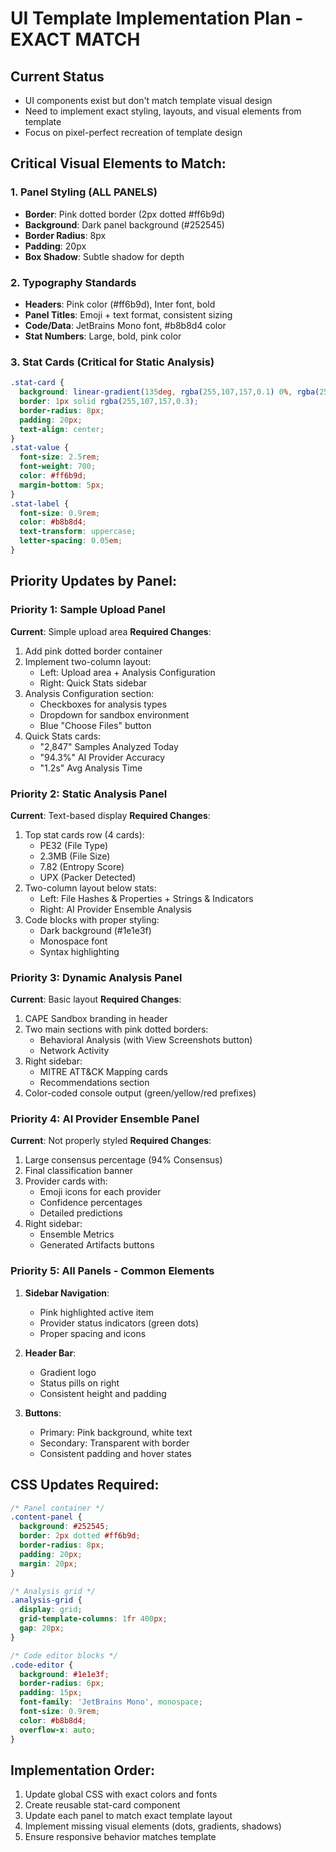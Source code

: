 # UI Template Implementation Plan - EXACT MATCH

## Current Status
- UI components exist but don't match template visual design
- Need to implement exact styling, layouts, and visual elements from template
- Focus on pixel-perfect recreation of template design

## Critical Visual Elements to Match:

### 1. Panel Styling (ALL PANELS)
- **Border**: Pink dotted border (2px dotted #ff6b9d)
- **Background**: Dark panel background (#252545)
- **Border Radius**: 8px
- **Padding**: 20px
- **Box Shadow**: Subtle shadow for depth

### 2. Typography Standards
- **Headers**: Pink color (#ff6b9d), Inter font, bold
- **Panel Titles**: Emoji + text format, consistent sizing
- **Code/Data**: JetBrains Mono font, #b8b8d4 color
- **Stat Numbers**: Large, bold, pink color

### 3. Stat Cards (Critical for Static Analysis)
```css
.stat-card {
  background: linear-gradient(135deg, rgba(255,107,157,0.1) 0%, rgba(255,107,157,0.05) 100%);
  border: 1px solid rgba(255,107,157,0.3);
  border-radius: 8px;
  padding: 20px;
  text-align: center;
}
.stat-value {
  font-size: 2.5rem;
  font-weight: 700;
  color: #ff6b9d;
  margin-bottom: 5px;
}
.stat-label {
  font-size: 0.9rem;
  color: #b8b8d4;
  text-transform: uppercase;
  letter-spacing: 0.05em;
}
```

## Priority Updates by Panel:

### Priority 1: Sample Upload Panel
**Current**: Simple upload area
**Required Changes**:
1. Add pink dotted border container
2. Implement two-column layout:
   - Left: Upload area + Analysis Configuration
   - Right: Quick Stats sidebar
3. Analysis Configuration section:
   - Checkboxes for analysis types
   - Dropdown for sandbox environment
   - Blue "Choose Files" button
4. Quick Stats cards:
   - "2,847" Samples Analyzed Today
   - "94.3%" AI Provider Accuracy
   - "1.2s" Avg Analysis Time

### Priority 2: Static Analysis Panel
**Current**: Text-based display
**Required Changes**:
1. Top stat cards row (4 cards):
   - PE32 (File Type)
   - 2.3MB (File Size)
   - 7.82 (Entropy Score)
   - UPX (Packer Detected)
2. Two-column layout below stats:
   - Left: File Hashes & Properties + Strings & Indicators
   - Right: AI Provider Ensemble Analysis
3. Code blocks with proper styling:
   - Dark background (#1e1e3f)
   - Monospace font
   - Syntax highlighting

### Priority 3: Dynamic Analysis Panel
**Current**: Basic layout
**Required Changes**:
1. CAPE Sandbox branding in header
2. Two main sections with pink dotted borders:
   - Behavioral Analysis (with View Screenshots button)
   - Network Activity
3. Right sidebar:
   - MITRE ATT&CK Mapping cards
   - Recommendations section
4. Color-coded console output (green/yellow/red prefixes)

### Priority 4: AI Provider Ensemble Panel
**Current**: Not properly styled
**Required Changes**:
1. Large consensus percentage (94% Consensus)
2. Final classification banner
3. Provider cards with:
   - Emoji icons for each provider
   - Confidence percentages
   - Detailed predictions
4. Right sidebar:
   - Ensemble Metrics
   - Generated Artifacts buttons

### Priority 5: All Panels - Common Elements
1. **Sidebar Navigation**:
   - Pink highlighted active item
   - Provider status indicators (green dots)
   - Proper spacing and icons

2. **Header Bar**:
   - Gradient logo
   - Status pills on right
   - Consistent height and padding

3. **Buttons**:
   - Primary: Pink background, white text
   - Secondary: Transparent with border
   - Consistent padding and hover states

## CSS Updates Required:
```css
/* Panel container */
.content-panel {
  background: #252545;
  border: 2px dotted #ff6b9d;
  border-radius: 8px;
  padding: 20px;
  margin: 20px;
}

/* Analysis grid */
.analysis-grid {
  display: grid;
  grid-template-columns: 1fr 400px;
  gap: 20px;
}

/* Code editor blocks */
.code-editor {
  background: #1e1e3f;
  border-radius: 6px;
  padding: 15px;
  font-family: 'JetBrains Mono', monospace;
  font-size: 0.9rem;
  color: #b8b8d4;
  overflow-x: auto;
}
```

## Implementation Order:
1. Update global CSS with exact colors and fonts
2. Create reusable stat-card component
3. Update each panel to match exact template layout
4. Implement missing visual elements (dots, gradients, shadows)
5. Ensure responsive behavior matches template